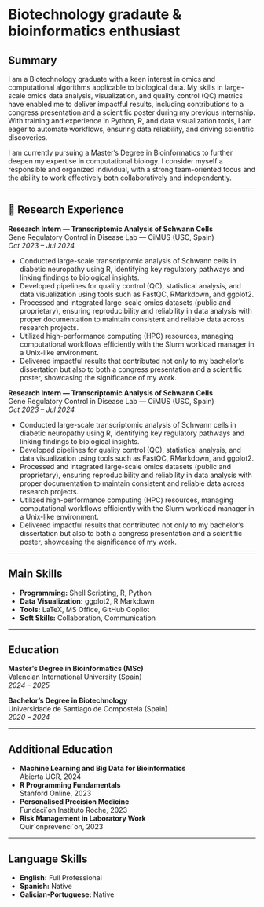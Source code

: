 # Biotechnology gradaute & bioinformatics enthusiast

## Summary

I am a Biotechnology graduate with a keen interest in omics and computational algorithms applicable to biological data. My skills in large-scale omics data analysis, visualization, and quality control (QC) metrics have enabled me to deliver impactful results, including contributions to a congress presentation and a scientific poster during my previous internship. With training and experience in Python, R, and data visualization tools, I am eager to automate workflows, ensuring data reliability, and driving scientific discoveries.

I am currently pursuing a Master’s Degree in Bioinformatics to further deepen my expertise in computational biology. I consider myself a responsible and organized individual, with a strong team-oriented focus and the ability to work effectively both collaboratively and independently.

---

## 🔬 Research Experience
**Research Intern — Transcriptomic Analysis of Schwann Cells**  
Gene Regulatory Control in Disease Lab — CiMUS (USC, Spain)  
*Oct 2023 – Jul 2024*

- Conducted large-scale transcriptomic analysis of Schwann cells in diabetic neuropathy using R, identifying key regulatory pathways and linking findings to biological insights.
- Developed pipelines for quality control (QC), statistical analysis, and data visualization using tools such as FastQC, RMarkdown, and ggplot2.
- Processed and integrated large-scale omics datasets (public and proprietary), ensuring reproducibility and reliability in data analysis with proper documentation to maintain consistent and reliable data across research projects.
- Utilized high-performance computing (HPC) resources, managing computational workflows efficiently with the Slurm workload manager in a Unix-like environment.
- Delivered impactful results that contributed not only to my bachelor’s dissertation but also to both a congress presentation and a scientific poster, showcasing the significance of my work.

**Research Intern — Transcriptomic Analysis of Schwann Cells**  
Gene Regulatory Control in Disease Lab — CiMUS (USC, Spain)  
*Oct 2023 – Jul 2024*

- Conducted large-scale transcriptomic analysis of Schwann cells in diabetic neuropathy using R, identifying key regulatory pathways and linking findings to biological insights.
- Developed pipelines for quality control (QC), statistical analysis, and data visualization using tools such as FastQC, RMarkdown, and ggplot2.
- Processed and integrated large-scale omics datasets (public and proprietary), ensuring reproducibility and reliability in data analysis with proper documentation to maintain consistent and reliable data across research projects.
- Utilized high-performance computing (HPC) resources, managing computational workflows efficiently with the Slurm workload manager in a Unix-like environment.
- Delivered impactful results that contributed not only to my bachelor’s dissertation but also to both a congress presentation and a scientific poster, showcasing the significance of my work.

---

## Main Skills

- **Programming:** Shell Scripting, R, Python
- **Data Visualization:** ggplot2, R Markdown
- **Tools:** LaTeX, MS Office, GitHub Copilot
- **Soft Skills:** Collaboration, Communication

---

## Education

**Master’s Degree in Bioinformatics (MSc)**  
Valencian International University (Spain)  
*2024 – 2025*

**Bachelor’s Degree in Biotechnology**  
Universidade de Santiago de Compostela (Spain)  
*2020 – 2024*

---

## Additional Education

- **Machine Learning and Big Data for Bioinformatics**  
  Abierta UGR, 2024
- **R Programming Fundamentals**  
  Stanford Online, 2023
- **Personalised Precision Medicine**  
  Fundaci´on Instituto Roche, 2023
- **Risk Management in Laboratory Work**  
  Quir´onprevenci´on, 2023

---

## Language Skills

- **English:** Full Professional
- **Spanish:** Native
- **Galician-Portuguese:** Native